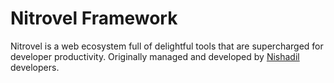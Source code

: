 # Nitrovel Framework

Nitrovel is a web ecosystem full of delightful tools that are supercharged for developer productivity. Originally managed and developed by [Nishadil][nishadil] developers.




[nishadil]: <https://github.com/nishadil>